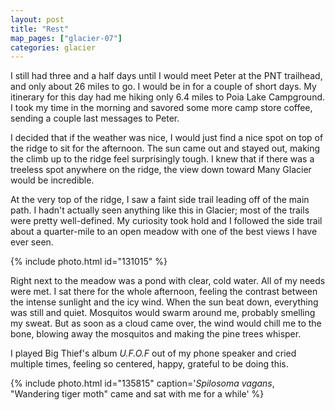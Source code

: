 ```yaml
---
layout: post
title: "Rest"
map_pages: ["glacier-07"]
categories: glacier
---
```


I still had three and a half days until I would meet Peter at the PNT trailhead,
and only about 26 miles to go. I would be in for a couple of short days. My
itinerary for this day had me hiking only 6.4 miles to Poia Lake Campground. I
took my time in the morning and savored some more camp store coffee, sending a
couple last messages to Peter.

I decided that if the weather was nice, I would just find a nice spot on top of
the ridge to sit for the afternoon. The sun came out and stayed out, making the
climb up to the ridge feel surprisingly tough. I knew that if there was a
treeless spot anywhere on the ridge, the view down toward Many Glacier would be
incredible.

At the very top of the ridge, I saw a faint side trail leading off of the main
path. I hadn't actually seen anything like this in Glacier; most of the trails
were pretty well-defined. My curiosity took hold and I followed the side trail
about a quarter-mile to an open meadow with one of the best views I have ever
seen.

{% include photo.html id="131015" %}

Right next to the meadow was a pond with clear, cold water. All of my needs were
met. I sat there for the whole afternoon, feeling the contrast between the
intense sunlight and the icy wind. When the sun beat down, everything was still
and quiet. Mosquitos would swarm around me, probably smelling my sweat.  But as
soon as a cloud came over, the wind would chill me to the bone, blowing away the
mosquitos and making the pine trees whisper.

I played Big Thief's album *U.F.O.F* out of my phone speaker and cried multiple
times, feeling so centered, happy, grateful to be doing this.

{% include photo.html id="135815" caption='<i>Spilosoma vagans</i>, "Wandering tiger moth" came and sat with me for a while' %}
